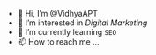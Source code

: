 - 👋 Hi, I’m @VidhyaAPT
- 👀 I’m interested in *Digital Marketing*
- 🌱 I’m currently learning `SEO`
- 📫 How to reach me ... 

<!---
VidhyaAPT/VidhyaAPT is a ✨ special ✨ repository because its `README.md` (this file) appears on your GitHub profile.
You can click the Preview link to take a look at your changes.
--->
